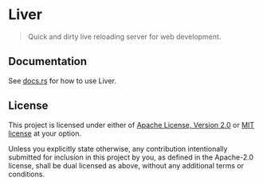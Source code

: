 # Liver

> Quick and dirty live reloading server for web development.

## Documentation

See [docs.rs](https://docs.rs/liver) for how to use Liver.

## License

This project is licensed under either of [Apache License, Version 2.0](https://github.com/Bauke/liver/blob/main/LICENSE-Apache) or [MIT license](https://github.com/Bauke/liver/blob/main/LICENSE-MIT) at your option.

Unless you explicitly state otherwise, any contribution intentionally submitted for inclusion in this project by you, as defined in the Apache-2.0 license, shall be dual licensed as above, without any additional terms or conditions.
